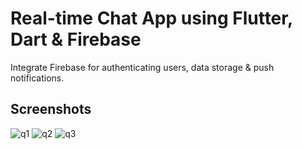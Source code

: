 # Real-time Chat App using Flutter, Dart & Firebase

Integrate Firebase for authenticating users, data storage & push notifications.

## Screenshots

![q1](https://github.com/jirolds/chat_app/assets/132939427/9857af27-a903-4f6d-8ab0-59e55053c38f)
![q2](https://github.com/jirolds/chat_app/assets/132939427/79d1a536-1831-493f-b862-c0fb4034ce6b)
![q3](https://github.com/jirolds/chat_app/assets/132939427/17c6f175-2f20-43d4-a0dc-fb3f71d7715f)

